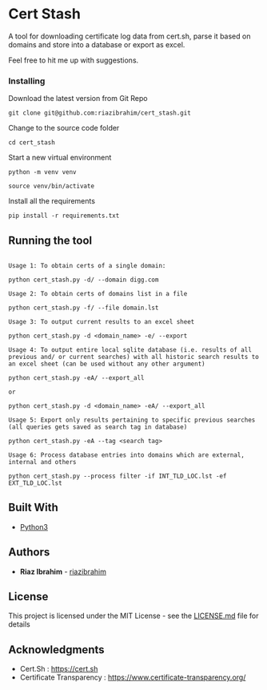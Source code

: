 # Cert Stash

A tool for downloading certificate log data from cert.sh, parse it based on domains and store into a database or export as excel.

Feel free to hit me up with suggestions.

### Installing


Download the latest version from Git Repo

```
git clone git@github.com:riazibrahim/cert_stash.git

```

Change to the source code folder

```
cd cert_stash

```
Start a new virtual environment

```
python -m venv venv

source venv/bin/activate

```

Install all the requirements

```
pip install -r requirements.txt

```

## Running the tool
```

Usage 1: To obtain certs of a single domain:

python cert_stash.py -d/ --domain digg.com

Usage 2: To obtain certs of domains list in a file

python cert_stash.py -f/ --file domain.lst

Usage 3: To output current results to an excel sheet

python cert_stash.py -d <domain_name> -e/ --export

Usage 4: To output entire local sqlite database (i.e. results of all previous and/ or current searches) with all historic search results to an excel sheet (can be used without any other argument)

python cert_stash.py -eA/ --export_all 

or

python cert_stash.py -d <domain_name> -eA/ --export_all

Usage 5: Export only results pertaining to specific previous searches (all queries gets saved as search tag in database)

python cert_stash.py -eA --tag <search tag>

Usage 6: Process database entries into domains which are external, internal and others

python cert_stash.py --process filter -if INT_TLD_LOC.lst -ef EXT_TLD_LOC.lst 

```

## Built With

* [Python3](https://www.python.org/download/releases/3.0/) 


## Authors

* **Riaz Ibrahim** - [riazibrahim](https://github.com/https://github.com/riazibrahim/)

## License

This project is licensed under the MIT License - see the [LICENSE.md](LICENSE) file for details

## Acknowledgments

* Cert.Sh : https://cert.sh
* Certificate Transparency : https://www.certificate-transparency.org/